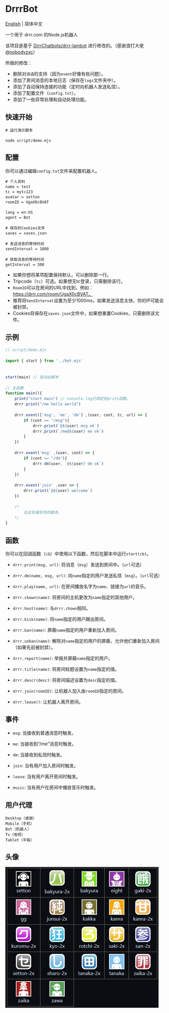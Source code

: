 # DrrrBot

[English](README.md) | 简体中文

一个用于 drrr.com 的Node.js机器人

该项目是基于 [DrrrChatbots/drrr-lambot](https://github.com/DrrrChatbots/drrr-lambot) 进行修改的。（感谢浪打大佬 [@nobodyzxc](https://github.com/nobodyzxc)）

所做的修改：
* 删除对`浪语`的支持（因为`event`好像有些问题）。
* 添加了房间消息的本地日志（保存在`logs`文件夹中）。
* 添加了自动保持连接的功能（定时向机器人发送私信）。
* 添加了配置文件（`config.txt`）。
* 添加了一些异常处理和自动处理功能。



## 快速开始

```
# 运行演示脚本

node script/demo.mjs
```



## 配置

你可以通过编辑`config.txt`文件来配置机器人。

```
# 个人资料
name = test
tc = mytc123
avatar = setton
roomID = UgaX0cBVAT

lang = en-US
agent = Bot

# 保存的Cookies文件
saves = saves.json

# 发送消息的等待时间
sendInterval = 1800

# 获取消息的等待时间
getInterval = 300
```

* 如果你想将某项配置保持默认，可以删除那一行。
* Tripcode（`tc`）可选。如果想无tc登录，只需删除该行。
* `RoomID`可以在房间的URL中找到，例如：https://drrr.com/room/UgaX0cBVAT。
* 推荐将`SendInterval`设置为至少1000ms，如果发送消息太快，你的IP可能会被封禁。
* Cookies将保存在`saves.json`文件中，如果想重置Cookies，只需删除该文件。




## 示例

```js
// script/demo.mjs

import { start } from '../bot.mjs'


start(main) // 启动此脚本

// 主函数
function main(){
    print("start main") // console.log已绑定到print函数。
    drrr.print("/me hello world")

    drrr.event(['msg', 'me', 'dm'] ,(user, cont, tc, url) => {
        if (cont == "/msg"){
            drrr.print(`@${user} msg ok`)
            drrr.print(`/me@${user} me ok`)
        }
    })

    drrr.event('msg' ,(user, cont) => {
        if (cont == "/dm"){
            drrr.dm(user, `@${user} dm ok`)
        }
    })

    drrr.event('join' ,user => {
        drrr.print(`@${user} welcome`)
    })

    /*
        在此处编写你的脚本。
    */
}
```




## 函数

你可以在回调函数（`cb`）中使用以下函数，然后在脚本中运行`start(cb)`。

* `drrr.print(msg, url)`: 将消息（`msg`）发送到房间中。（`url`可选）

* `drrr.dm(name, msg, url)`: 向`name`指定的用户发送私信（`msg`）。（`url`可选）

* `drrr.play(name, url)`: 在房间播放名字为`name`、链接为`url`的音乐。

* `drrr.chown(name)`: 将房间的主机更改为`name`指定的其他用户。

* `drrr.host(name)`: 与`drrr.chown`相同。

* `drrr.kick(name)`: 将`name`指定的用户踢出房间。

* `drrr.ban(name)`: 屏蔽`name`指定的用户重新加入房间。

* `drrr.unban(name)`: 解除对`name`指定的用户的屏蔽，允许他们重新加入房间（如果先前被封禁）。

* `drrr.report(name)`: 举报并屏蔽`name`指定的用户。

* `drrr.title(name)`: 将房间标题设置为`name`指定的值。

* `drrr.descr(desc)`: 将房间描述设置为`desc`指定的值。

* `drrr.join(roomID)`: 让机器人加入由`roomID`指定的房间。

* `drrr.leave()`: 让机器人离开房间。




## 事件

* `msg`: 当接收到普通消息时触发。

* `me`: 当接收到“/me”消息时触发。

* `dm`: 当接收到私信时触发。

* `join`: 当有用户加入房间时触发。

* `leave`: 当有用户离开房间时触发。

* `music`: 当有用户在房间中播放音乐时触发。




## 用户代理

```
Desktop（桌面）
Mobile（手机）
Bot（机器人）
Tv（电视）
Tablet（平板）
```


## 头像

![Avatar](avatar.jpg)